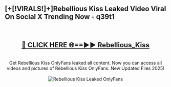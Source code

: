 <h2>[+[!VIRALS!]+]Rebellious Kiss Leaked Video Viral On Social X Trending Now - q39t1</h2>
<br>
<div align="center">
<h2><a href="https://libra.edu.pl?Rebellious_Kiss" rel="nofollow">🔴 CLICK HERE 🌐==►► Rebellious_Kiss</a></h2>
<br>
Get Rebellious Kiss OnlyFans leaked all content. Now you can access all videos and pictures of Rebellious Kiss OnlyFans. New Updated Files 2025!
<br>
<br>
<a href="https://libra.edu.pl?Rebellious_Kiss" rel="nofollow" data-target="animated-image.originalLink"><img src="https://i.ibb.co.com/WyWwxjT/player-gif2.gif" alt="Rebellious Kiss Leaked OnlyFans" style="max-width: 100%; display: inline-block;" data-target="animated-image.originalImage"></a>
</div>
<br>